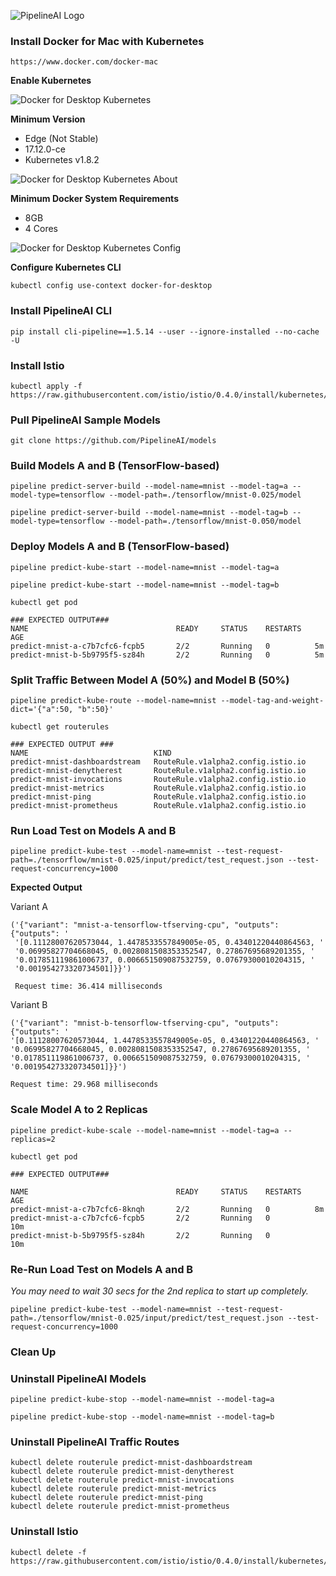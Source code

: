 ![PipelineAI Logo](http://pipeline.ai/assets/img/pipelineai-split-black-258x62.png)

### Install Docker for Mac with Kubernetes 
```
https://www.docker.com/docker-mac
```

**Enable Kubernetes**

![Docker for Desktop Kubernetes](http://pipeline.ai/assets/img/docker-desktop-kubernetes.png?classes=border,shadow)

**Minimum Version**
* Edge (Not Stable)
* 17.12.0-ce
* Kubernetes v1.8.2

![Docker for Desktop Kubernetes About](http://pipeline.ai/assets/img/docker-desktop-kubernetes-about.png?classes=border,shadow)

**Minimum Docker System Requirements**
* 8GB
* 4 Cores

![Docker for Desktop Kubernetes Config](http://pipeline.ai/assets/img/docker-desktop-kubernetes-config.png?classes=border,shadow)

**Configure Kubernetes CLI**
```
kubectl config use-context docker-for-desktop
```

### Install PipelineAI CLI
```
pip install cli-pipeline==1.5.14 --user --ignore-installed --no-cache -U 
```

### Install Istio
```
kubectl apply -f https://raw.githubusercontent.com/istio/istio/0.4.0/install/kubernetes/istio.yaml
```

### Pull PipelineAI Sample Models
```
git clone https://github.com/PipelineAI/models
```

### Build Models A and B (TensorFlow-based)
```
pipeline predict-server-build --model-name=mnist --model-tag=a --model-type=tensorflow --model-path=./tensorflow/mnist-0.025/model
```
```
pipeline predict-server-build --model-name=mnist --model-tag=b --model-type=tensorflow --model-path=./tensorflow/mnist-0.050/model
```

### Deploy Models A and B (TensorFlow-based)
```
pipeline predict-kube-start --model-name=mnist --model-tag=a
```
```
pipeline predict-kube-start --model-name=mnist --model-tag=b
```
```
kubectl get pod

### EXPECTED OUTPUT###
NAME                                 READY     STATUS    RESTARTS   AGE
predict-mnist-a-c7b7cfc6-fcpb5       2/2       Running   0          5m
predict-mnist-b-5b9795f5-sz84h       2/2       Running   0          5m
```

### Split Traffic Between Model A (50%) and Model B (50%)
```
pipeline predict-kube-route --model-name=mnist --model-tag-and-weight-dict='{"a":50, "b":50}'
```
```
kubectl get routerules

### EXPECTED OUTPUT ###
NAME                            KIND
predict-mnist-dashboardstream   RouteRule.v1alpha2.config.istio.io
predict-mnist-denytherest       RouteRule.v1alpha2.config.istio.io
predict-mnist-invocations       RouteRule.v1alpha2.config.istio.io
predict-mnist-metrics           RouteRule.v1alpha2.config.istio.io
predict-mnist-ping              RouteRule.v1alpha2.config.istio.io
predict-mnist-prometheus        RouteRule.v1alpha2.config.istio.io
```

### Run Load Test on Models A and B
```
pipeline predict-kube-test --model-name=mnist --test-request-path=./tensorflow/mnist-0.025/input/predict/test_request.json --test-request-concurrency=1000
```

**Expected Output**

Variant A
```
('{"variant": "mnist-a-tensorflow-tfserving-cpu", "outputs":{"outputs": '
 '[0.11128007620573044, 1.4478533557849005e-05, 0.43401220440864563, '
 '0.06995827704668045, 0.0028081508353352547, 0.27867695689201355, '
 '0.017851119861006737, 0.006651509087532759, 0.07679300010204315, '
 '0.001954273320734501]}}')
 
 Request time: 36.414 milliseconds
 ```
 
 Variant B
 ```
 ('{"variant": "mnist-b-tensorflow-tfserving-cpu", "outputs":{"outputs": '
 '[0.11128007620573044, 1.4478533557849005e-05, 0.43401220440864563, '
 '0.06995827704668045, 0.0028081508353352547, 0.27867695689201355, '
 '0.017851119861006737, 0.006651509087532759, 0.07679300010204315, '
 '0.001954273320734501]}}')
 
 Request time: 29.968 milliseconds
 ```

### Scale Model A to 2 Replicas
```
pipeline predict-kube-scale --model-name=mnist --model-tag=a --replicas=2
```
```
kubectl get pod

### EXPECTED OUTPUT###

NAME                                 READY     STATUS    RESTARTS   AGE
predict-mnist-a-c7b7cfc6-8knqh       2/2       Running   0          8m
predict-mnist-a-c7b7cfc6-fcpb5       2/2       Running   0          10m
predict-mnist-b-5b9795f5-sz84h       2/2       Running   0          10m
```

### Re-Run Load Test on Models A and B
_You may need to wait 30 secs for the 2nd replica to start up completely._
```
pipeline predict-kube-test --model-name=mnist --test-request-path=./tensorflow/mnist-0.025/input/predict/test_request.json --test-request-concurrency=1000
```

### Clean Up

### Uninstall PipelineAI Models
```
pipeline predict-kube-stop --model-name=mnist --model-tag=a
```
```
pipeline predict-kube-stop --model-name=mnist --model-tag=b
```

### Uninstall PipelineAI Traffic Routes
```
kubectl delete routerule predict-mnist-dashboardstream
kubectl delete routerule predict-mnist-denytherest
kubectl delete routerule predict-mnist-invocations
kubectl delete routerule predict-mnist-metrics
kubectl delete routerule predict-mnist-ping
kubectl delete routerule predict-mnist-prometheus
```

### Uninstall Istio
```
kubectl delete -f https://raw.githubusercontent.com/istio/istio/0.4.0/install/kubernetes/istio.yaml
```
